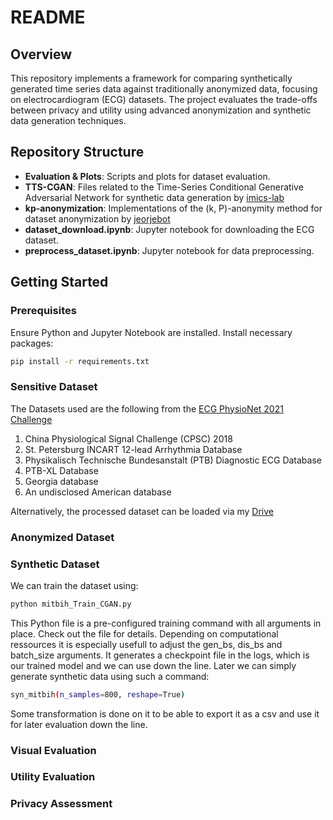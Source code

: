 # README

## Overview

This repository implements a framework for comparing synthetically generated time series data against traditionally anonymized data, focusing on electrocardiogram (ECG) datasets. The project evaluates the trade-offs between privacy and utility using advanced anonymization and synthetic data generation techniques.

## Repository Structure

- **Evaluation & Plots**: Scripts and plots for dataset evaluation.
- **TTS-CGAN**: Files related to the Time-Series Conditional Generative Adversarial Network for synthetic data generation by [imics-lab](https://github.com/imics-lab/tts-cgan)
- **kp-anonymization**: Implementations of the (k, P)-anonymity method for dataset anonymization by [jeorjebot](https://github.com/jeorjebot/kp-anonymity)
- **dataset_download.ipynb**: Jupyter notebook for downloading the ECG dataset.
- **preprocess_dataset.ipynb**: Jupyter notebook for data preprocessing.

## Getting Started

### Prerequisites

Ensure Python and Jupyter Notebook are installed. Install necessary packages:

```bash
pip install -r requirements.txt
```
### Sensitive Dataset

The Datasets used are the following from the [ECG PhysioNet 2021 Challenge](https://paperswithcode.com/dataset/physionet-challenge-2021)

1. China Physiological Signal Challenge (CPSC) 2018
2. St. Petersburg INCART 12-lead Arrhythmia Database
3. Physikalisch Technische Bundesanstalt (PTB) Diagnostic ECG Database
4. PTB-XL Database
5. Georgia database
6. An undisclosed American database

Alternatively, the processed dataset can be loaded via my [Drive](https://drive.google.com/drive/folders/1LQZEKvy_Xt_VhwqyQXXpwzrfPWQYEG91?usp=drive_link)

### Anonymized Dataset

### Synthetic Dataset
We can train the dataset using:
```bash
python mitbih_Train_CGAN.py
```
This Python file is a pre-configured training command with all arguments in place. Check out the file for details. Depending on computational ressources it is especially usefull to adjust the gen_bs, dis_bs and batch_size arguments. It generates a checkpoint file in the logs, which is our trained model and we can use down the line.
Later we can simply generate synthetic data using such a command:

```bash
syn_mitbih(n_samples=800, reshape=True)
```
Some transformation is done on it to be able to export it as a csv and use it for later evaluation down the line.

### Visual Evaluation

### Utility Evaluation

### Privacy Assessment

